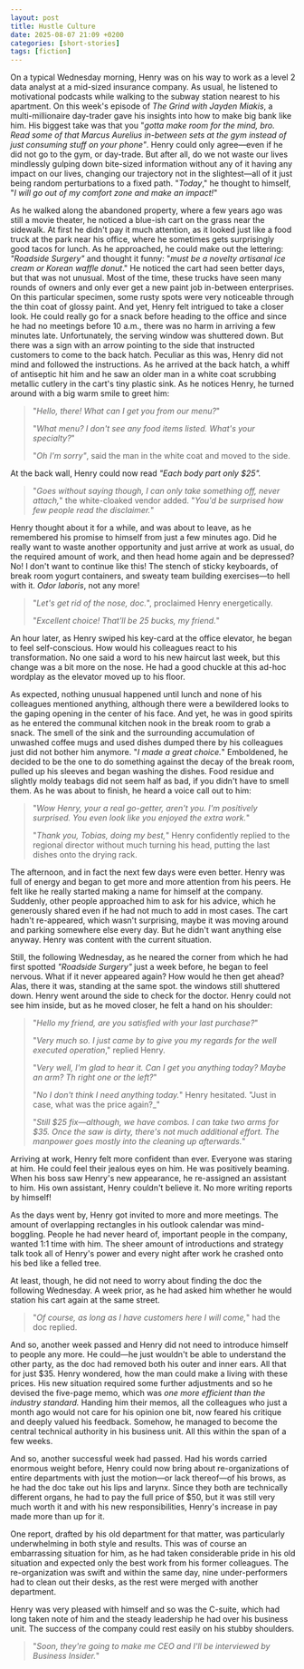 ```yaml
---
layout: post
title: Hustle Culture
date: 2025-08-07 21:09 +0200
categories: [short-stories]
tags: [fiction]
---
```


On a typical Wednesday morning, Henry was on his way to work as a level 2 data analyst at a mid-sized insurance company. As usual, he listened to motivational podcasts while walking to the subway station nearest to his apartment. On this week's episode of _The Grind with Jayden Miakis_, a multi-millionaire day-trader gave his insights into how to make big bank like him. His biggest take was that you "_gotta make room for the mind, bro. Read some of that Marcus Aurelius in-between sets at the gym instead of just consuming stuff on your phone"_. Henry could only agree—even if he did not go to the gym, or day-trade. But after all, do we not waste our lives mindlessly gulping down bite-sized information without any of it having any impact on our lives, changing our trajectory not in the slightest—all of it just being random perturbations to a fixed path. "_Today_," he thought to himself, "_I will go out of my comfort zone and make an impact!_"

As he walked along the abandoned property, where a few years ago was still a movie theater, he noticed a blue-ish cart on the grass near the sidewalk. At first he didn't pay it much attention, as it looked just like a food truck at the park near his office, where he sometimes gets surprisingly good tacos for lunch. As he approached, he could make out the lettering: *"Roadside Surgery"* and thought it funny: "_must be a novelty artisanal ice cream or Korean waffle donut_." He noticed the cart had seen better days, but that was not unusual. Most of the time, these trucks have seen many rounds of owners and only ever get a new paint job in-between enterprises. On this particular specimen, some rusty spots were very noticeable through the thin coat of glossy paint. And yet, Henry felt intrigued to take a closer look. He could really go for a snack before heading to the office and since he had no meetings before 10 a.m., there was no harm in arriving a few minutes late. Unfortunately, the serving window was shuttered down. But there was a sign with an arrow pointing to the side that instructed customers to come to the back hatch. Peculiar as this was, Henry did not mind and followed the instructions. As he arrived at the back hatch, a whiff of antiseptic hit him and he saw an older man in a white coat scrubbing metallic cutlery in the cart's tiny plastic sink. As he notices Henry, he turned around with a big warm smile to greet him: 

> "_Hello, there! What can I get you from our menu?_"
>
> "_What menu? I don't see any food items listed. What's your specialty?_"
>
> "_Oh I'm sorry"_, said the man in the white coat and moved to the side.
>

At the back wall, Henry could now read _"Each body part only $25"._

> "_Goes without saying though, I can only take something off, never attach,_" the white-cloaked vendor added. "_You'd be surprised how few people read the disclaimer._"
>

Henry thought about it for a while, and was about to leave, as he remembered his promise to himself from just a few minutes ago. Did he really want to waste another opportunity and just arrive at work as usual, do the required amount of work, and then head home again and be depressed? No! I don't want to continue like this! The stench of sticky keyboards, of break room yogurt containers, and sweaty team building exercises—to hell with it. _Odor laboris_, not any more! 

> "_Let's get rid of the nose, doc._", proclaimed Henry energetically.
>
> "_Excellent choice! That'll be 25 bucks, my friend._"
>

An hour later, as Henry swiped his key-card at the office elevator, he began to feel self-conscious. How would his colleagues react to his transformation. No one said a word to his new haircut last week, but this change was a bit more on the nose. He had a good chuckle at this ad-hoc wordplay as the elevator moved up to his floor. 

As expected, nothing unusual happened until lunch and none of his colleagues mentioned anything, although there were a bewildered looks to the gaping opening in the center of his face. And yet, he was in good spirits as he entered the communal kitchen nook in the break room to grab a snack. The smell of the sink and the surrounding accumulation of unwashed coffee mugs and used dishes dumped there by his colleagues just did not bother him anymore. "_I made a great choice._" Emboldened, he decided to be the one to do something against the decay of the break room, pulled up his sleeves and began washing the dishes. Food residue and slightly moldy teabags did not seem half as bad, if you didn't have to smell them. As he was about to finish, he heard a voice call out to him:

> "_Wow Henry, your a real go-getter, aren't you. I'm positively surprised. You even look like you enjoyed the extra work._"
>
>"_Thank you, Tobias, doing my best,_" Henry confidently replied to the regional director without much turning his head, putting the last dishes onto the drying rack.
>

The afternoon, and in fact the next few days were even better. Henry was full of energy and began to get more and more attention from his peers. He felt like he really started making a name for himself at the company. Suddenly, other people approached him to ask for his advice, which he generously shared even if he had not much to add in most cases. The cart hadn't re-appeared, which wasn't surprising, maybe it was moving around and parking somewhere else every day. But he didn't want anything else anyway. Henry was content with the current situation.

Still, the following Wednesday, as he neared the corner from which he had first spotted *"Roadside Surgery"* just a week before, he began to feel nervous. What if it never appeared again? How would he then get ahead? Alas, there it was, standing at the same spot. the windows still shuttered down. Henry went around the side to check for the doctor. Henry could not see him inside, but as he moved closer, he felt a hand on his shoulder:

> "_Hello my friend, are you satisfied with your last purchase?_"
>
> "_Very much so. I just came by to give you my regards for the well executed operation_," replied Henry.
>
> "_Very well, I'm glad to hear it. Can I get you anything today? Maybe an arm? Th right one or the left?_"
>
> "_No I don't think I need anything today._" Henry hesitated. "Just in case, what was the price again?_"
>
> "_Still $25 fix—although, we have combos. I can take two arms for $35. Once the saw is dirty, there's not much additional effort. The manpower goes mostly into the cleaning up afterwards._"
>

Arriving at work, Henry felt more confident than ever. Everyone was staring at him. He could feel their jealous eyes on him. He was positively beaming. When his boss saw Henry's new appearance, he re-assigned an assistant to him. His own assistant, Henry couldn't believe it. No more writing reports by himself! 

As the days went by, Henry got invited to more and more meetings. The amount of overlapping rectangles in his outlook calendar was mind-boggling. People he had never heard of, important people in the company, wanted 1:1 time with him. The sheer amount of introductions and strategy talk took all of Henry's power and every night after work he crashed onto his bed like a felled tree.

At least, though, he did not need to worry about finding the doc the following Wednesday. A week prior, as he had asked him whether he would station his cart again at the same street. 

> "_Of course, as long as I have customers here I will come,_" had the doc replied.
>

And so, another week passed and Henry did not need to introduce himself to people any more. He could—he just wouldn't be able to understand the other party, as the doc had removed both his outer and inner ears. All that for just $35. Henry wondered, how the man could make a living with these prices. His new situation required some further adjustments and so he devised the five-page memo, which was _one more efficient than the industry standard._ Handing him their memos, all the colleagues who just a month ago would not care for his opinion one bit, now feared his critique and deeply valued his feedback. Somehow, he managed to become the central technical authority in his business unit. All this within the span of a few weeks. 

And so, another successful week had passed. Had his words carried enormous weight before, Henry could now bring about re-organizations of entire departments with just the motion—or lack thereof—of his brows, as he had the doc take out his lips and larynx. Since they both are technically different organs, he had to pay the full price of $50, but it was still very much worth it and with his new responsibilities, Henry's increase in pay made more than up for it. 

One report, drafted by his old department for that matter, was particularly underwhelming in both style and results. This was of course an embarrassing situation for him, as he had taken considerable pride in his old situation and expected only the best work from his former colleagues. The re-organization was swift and within the same day, nine under-performers had to clean out their desks, as the rest were merged with another department. 

Henry was very pleased with himself and so was the C-suite, which had long taken note of him and the steady leadership he had over his business unit. The success of the company could rest easily on his stubby shoulders.

> "_Soon, they're going to make me CEO and I'll be interviewed by Business Insider._"